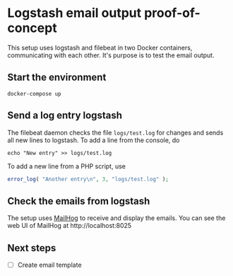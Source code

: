 # Logstash email output proof-of-concept

This setup uses logstash and filebeat in two Docker containers, communicating with each other. It's purpose is to test the email output.

## Start the environment

    docker-compose up

## Send a log entry logstash

The filebeat daemon checks the file `logs/test.log` for changes and sends all new lines to logstash. To add a line from the console, do

    echo "New entry" >> logs/test.log

To add a new line from a PHP script, use

```php
error_log( "Another entry\n", 3, "logs/test.log" );
```

## Check the emails from logstash

The setup uses [MailHog](https://github.com/mailhog/MailHog) to receive and display the emails. You can see the web UI of MailHog at http://localhost:8025

## Next steps

- [ ] Create email template
